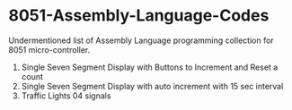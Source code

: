 # 8051-Assembly-Language-Codes
Undermentioned list of Assembly Language programming collection for 8051 micro-controller.

<ol>
  <li> Single Seven Segment Display with Buttons to Increment and Reset a count </li>
  <li> Single Seven Segment Display with auto increment with 15 sec interval </li>
  <li> Traffic Lights 04 signals </li>
</ol>
